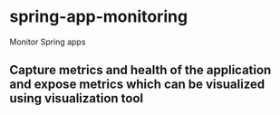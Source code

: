 # spring-app-monitoring
Monitor Spring apps

## Capture metrics and health of the application and expose metrics which can be visualized using visualization tool
